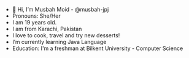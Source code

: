 - 👋 Hi, I’m Musbah Moid - @musbah-jpj
- Pronouns: She/Her
- I am 19 years old.
- I am from Karachi, Pakistan
- I love to cook, travel and try new desserts!
- I’m currently learning Java Language
- Education: I'm a freshman at Bilkent University - Computer Science

<!---
musbah-jpj/musbah-jpj is a ✨ special ✨ repository because its `README.md` (this file) appears on your GitHub profile.
You can click the Preview link to take a look at your changes.
--->
